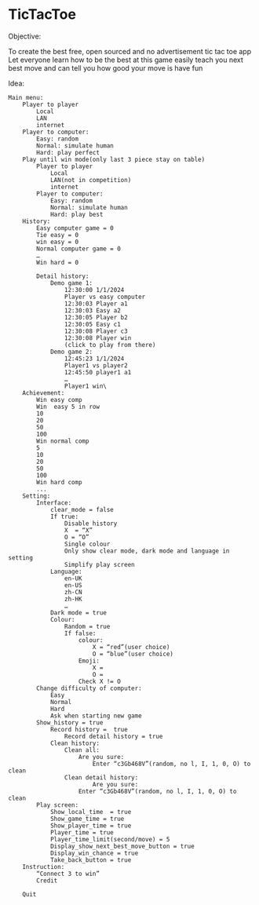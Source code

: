 # TicTacToe

Objective:

To create the best free, open sourced and no advertisement tic tac toe app
Let everyone learn how to be the best at this game easily
teach you next best move and can tell you how good your move is
have fun

Idea:

    Main menu:
        Player to player
            Local
            LAN
            internet
        Player to computer:
            Easy: random
            Normal: simulate human
            Hard: play perfect
        Play until win mode(only last 3 piece stay on table)
            Player to player
                Local
                LAN(not in competition)
                internet
            Player to computer:
                Easy: random
                Normal: simulate human
                Hard: play best
        History:
            Easy computer game = 0
            Tie easy = 0
            win easy = 0
            Normal computer game = 0
            …
            Win hard = 0
           
            Detail history:
                Demo game 1:
                    12:30:00 1/1/2024
                    Player vs easy computer
                    12:30:03 Player a1
                    12:30:03 Easy a2
                    12:30:05 Player b2
                    12:30:05 Easy c1
                    12:30:08 Player c3
                    12:30:08 Player win
                    (click to play from there)
                Demo game 2:
                    12:45:23 1/1/2024
                    Player1 vs player2
                    12:45:50 player1 a1
                    …
                    Player1 win\
        Achievement:
            Win easy comp
            Win  easy 5 in row
            10
            20
            50
            100
            Win normal comp
            5
            10
            20
            50
            100
            Win hard comp
            ...
        Setting:
            Interface:
                clear_mode = false
                If true:
                    Disable history
                    X  = “X”
                    O = “O”
                    Single colour
                    Only show clear mode, dark mode and language in setting
                    Simplify play screen
                Language:
                    en-UK
                    en-US
                    zh-CN
                    zh-HK
                    …
                Dark mode = true
                Colour:
                    Random = true
                    If false:
                        colour:
                            X = “red”(user choice)
                            O = “blue”(user choice)
                        Emoji:
                            X =
                            O =
                        Check X != O
            Change difficulty of computer:
                Easy
                Normal
                Hard
                Ask when starting new game
            Show_history = true
                Record history =  true
                    Record detail history = true
                Clean history:
                    Clean all:
                        Are you sure:
                            Enter “c3Gb468V”(random, no l, I, 1, 0, O) to clean
                    Clean detail history:
                            Are you sure:
                        Enter “c3Gb468V”(random, no l, I, 1, 0, O) to clean
            Play screen:
                Show_local_time  = true
                Show_game_time = true
                Show_player_time = true
                Player_time = true
                Player_time_limit(second/move) = 5
                Display_show_next_best_move_button = true
                Display_win_chance = true
                Take_back_button = true
        Instruction:
            “Connect 3 to win”
            Credit
                
        Quit
